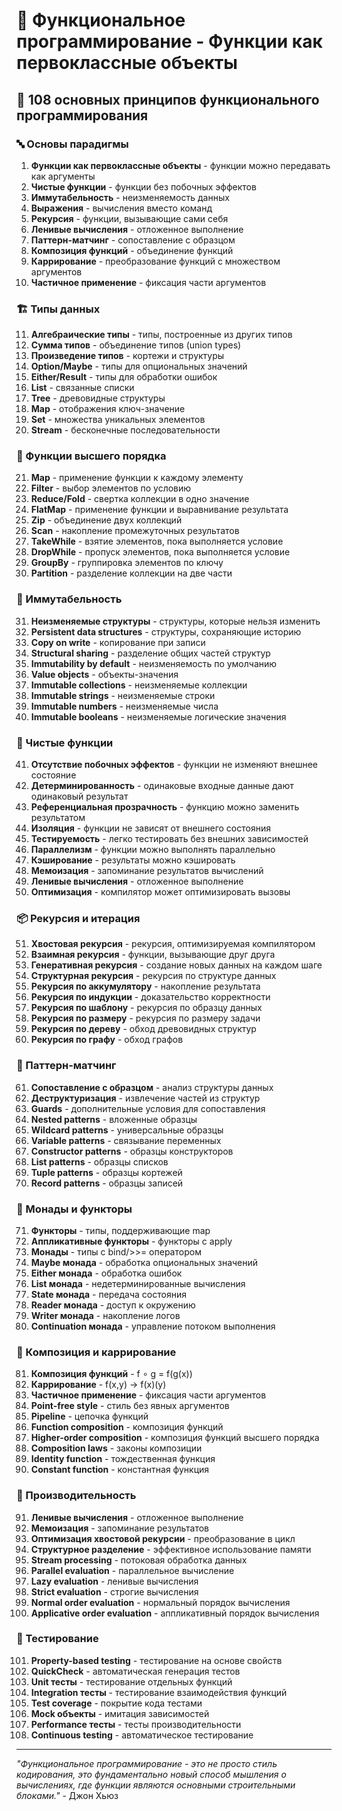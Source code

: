 # 🔄 Функциональное программирование - Функции как первоклассные объекты

## 🌟 108 основных принципов функционального программирования

### 🔤 Основы парадигмы

1. **Функции как первоклассные объекты** - функции можно передавать как аргументы
2. **Чистые функции** - функции без побочных эффектов
3. **Иммутабельность** - неизменяемость данных
4. **Выражения** - вычисления вместо команд
5. **Рекурсия** - функции, вызывающие сами себя
6. **Ленивые вычисления** - отложенное выполнение
7. **Паттерн-матчинг** - сопоставление с образцом
8. **Композиция функций** - объединение функций
9. **Каррирование** - преобразование функций с множеством аргументов
10. **Частичное применение** - фиксация части аргументов

### 🏗️ Типы данных

11. **Алгебраические типы** - типы, построенные из других типов
12. **Сумма типов** - объединение типов (union types)
13. **Произведение типов** - кортежи и структуры
14. **Option/Maybe** - типы для опциональных значений
15. **Either/Result** - типы для обработки ошибок
16. **List** - связанные списки
17. **Tree** - древовидные структуры
18. **Map** - отображения ключ-значение
19. **Set** - множества уникальных элементов
20. **Stream** - бесконечные последовательности

### 🔄 Функции высшего порядка

21. **Map** - применение функции к каждому элементу
22. **Filter** - выбор элементов по условию
23. **Reduce/Fold** - свертка коллекции в одно значение
24. **FlatMap** - применение функции и выравнивание результата
25. **Zip** - объединение двух коллекций
26. **Scan** - накопление промежуточных результатов
27. **TakeWhile** - взятие элементов, пока выполняется условие
28. **DropWhile** - пропуск элементов, пока выполняется условие
29. **GroupBy** - группировка элементов по ключу
30. **Partition** - разделение коллекции на две части

### 🎯 Иммутабельность

31. **Неизменяемые структуры** - структуры, которые нельзя изменить
32. **Persistent data structures** - структуры, сохраняющие историю
33. **Copy on write** - копирование при записи
34. **Structural sharing** - разделение общих частей структур
35. **Immutability by default** - неизменяемость по умолчанию
36. **Value objects** - объекты-значения
37. **Immutable collections** - неизменяемые коллекции
38. **Immutable strings** - неизменяемые строки
39. **Immutable numbers** - неизменяемые числа
40. **Immutable booleans** - неизменяемые логические значения

### 🧪 Чистые функции

41. **Отсутствие побочных эффектов** - функции не изменяют внешнее состояние
42. **Детерминированность** - одинаковые входные данные дают одинаковый результат
43. **Референциальная прозрачность** - функцию можно заменить результатом
44. **Изоляция** - функции не зависят от внешнего состояния
45. **Тестируемость** - легко тестировать без внешних зависимостей
46. **Параллелизм** - функции можно выполнять параллельно
47. **Кэширование** - результаты можно кэшировать
48. **Мемоизация** - запоминание результатов вычислений
49. **Ленивые вычисления** - отложенное выполнение
50. **Оптимизация** - компилятор может оптимизировать вызовы

### 📦 Рекурсия и итерация

51. **Хвостовая рекурсия** - рекурсия, оптимизируемая компилятором
52. **Взаимная рекурсия** - функции, вызывающие друг друга
53. **Генеративная рекурсия** - создание новых данных на каждом шаге
54. **Структурная рекурсия** - рекурсия по структуре данных
55. **Рекурсия по аккумулятору** - накопление результата
56. **Рекурсия по индукции** - доказательство корректности
57. **Рекурсия по шаблону** - рекурсия по образцу данных
58. **Рекурсия по размеру** - рекурсия по размеру задачи
59. **Рекурсия по дереву** - обход древовидных структур
60. **Рекурсия по графу** - обход графов

### 🔧 Паттерн-матчинг

61. **Сопоставление с образцом** - анализ структуры данных
62. **Деструктуризация** - извлечение частей из структур
63. **Guards** - дополнительные условия для сопоставления
64. **Nested patterns** - вложенные образцы
65. **Wildcard patterns** - универсальные образцы
66. **Variable patterns** - связывание переменных
67. **Constructor patterns** - образцы конструкторов
68. **List patterns** - образцы списков
69. **Tuple patterns** - образцы кортежей
70. **Record patterns** - образцы записей

### 🧮 Монады и функторы

71. **Функторы** - типы, поддерживающие map
72. **Аппликативные функторы** - функторы с apply
73. **Монады** - типы с bind/>>= оператором
74. **Maybe монада** - обработка опциональных значений
75. **Either монада** - обработка ошибок
76. **List монада** - недетерминированные вычисления
77. **State монада** - передача состояния
78. **Reader монада** - доступ к окружению
79. **Writer монада** - накопление логов
80. **Continuation монада** - управление потоком выполнения

### 🎨 Композиция и каррирование

81. **Композиция функций** - f ∘ g = f(g(x))
82. **Каррирование** - f(x,y) → f(x)(y)
83. **Частичное применение** - фиксация части аргументов
84. **Point-free style** - стиль без явных аргументов
85. **Pipeline** - цепочка функций
86. **Function composition** - композиция функций
87. **Higher-order composition** - композиция функций высшего порядка
88. **Composition laws** - законы композиции
89. **Identity function** - тождественная функция
90. **Constant function** - константная функция

### 🚀 Производительность

91. **Ленивые вычисления** - отложенное выполнение
92. **Мемоизация** - запоминание результатов
93. **Оптимизация хвостовой рекурсии** - преобразование в цикл
94. **Структурное разделение** - эффективное использование памяти
95. **Stream processing** - потоковая обработка данных
96. **Parallel evaluation** - параллельное вычисление
97. **Lazy evaluation** - ленивые вычисления
98. **Strict evaluation** - строгие вычисления
99. **Normal order evaluation** - нормальный порядок вычисления
100. **Applicative order evaluation** - аппликативный порядок вычисления

### 🧪 Тестирование

101. **Property-based testing** - тестирование на основе свойств
102. **QuickCheck** - автоматическая генерация тестов
103. **Unit тесты** - тестирование отдельных функций
104. **Integration тесты** - тестирование взаимодействия функций
105. **Test coverage** - покрытие кода тестами
106. **Mock объекты** - имитация зависимостей
107. **Performance тесты** - тесты производительности
108. **Continuous testing** - автоматическое тестирование

---

*"Функциональное программирование - это не просто стиль кодирования, это фундаментально новый способ мышления о вычислениях, где функции являются основными строительными блоками."* - Джон Хьюз
